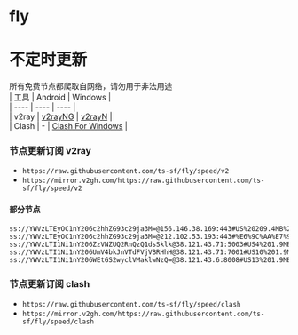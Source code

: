 # fly
# 不定时更新
所有免费节点都爬取自网络，请勿用于非法用途  
|  工具  | Android  | Windows  |  
|  ----  | ----   | ----  |  
| v2ray  | [v2rayNG](https://github.com/2dust/v2rayNG/releases) | [v2rayN](https://github.com/2dust/v2rayN/releases) |  
| Clash  | - | [Clash For Windows](https://github.com/2dust/clashN/releases) | 
  
### 节点更新订阅  v2ray
- `https://raw.githubusercontent.com/ts-sf/fly/speed/v2`  
- `https://mirror.v2gh.com/https://raw.githubusercontent.com/ts-sf/fly/speed/v2`  

#### 部分节点  
``` 
ss://YWVzLTEyOC1nY206c2hhZG93c29ja3M=@156.146.38.169:443#US%20209.4MB%2Fs
ss://YWVzLTEyOC1nY206c2hhZG93c29ja3M=@212.102.53.193:443#%E6%9C%AA%E7%9F%A512%201.1MB%2Fs
ss://YWVzLTI1Ni1nY206ZzVNZUQ2RnQzQ1dsSklk@38.121.43.71:5003#US4%201.9MB%2Fs
ss://YWVzLTI1Ni1nY206UmV4bkJnVTdFVjVBRHhH@38.121.43.71:7001#US10%201.9MB%2Fs
ss://YWVzLTI1Ni1nY206WEtGS2wyclVMaklwNzQ=@38.121.43.6:8008#US13%201.9MB%2Fs
```
### 节点更新订阅  clash
- `https://raw.githubusercontent.com/ts-sf/fly/speed/clash`  
- `https://mirror.v2gh.com/https://raw.githubusercontent.com/ts-sf/fly/speed/clash`  


